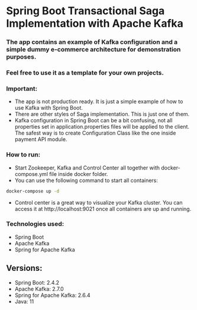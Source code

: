 # Spring Boot Transactional Saga Implementation with Apache Kafka

### The app contains an example of Kafka configuration and a simple dummy e-commerce architecture for demonstration purposes.

### Feel free to use it as a template for your own projects.

### Important:
- The app is not production ready. It is just a simple example of how to use Kafka with Spring Boot.
- There are other styles of Saga implementation. This is just one of them.
- Kafka configuration in Spring Boot can be a bit confusing, not all properties set in application.properties files will be applied to the client. The safest way is to create Configuration Class like the one inside payment API module.

### How to run:
- Start Zookeeper, Kafka and Control Center all together with docker-compose.yml file inside docker folder.
- You can use the following command to start all containers:
```sh
docker-compose up -d
```
- Control center is a great way to visualize your Kafka cluster. You can access it at http://localhost:9021 once all containers are up and running.

### Technologies used:
- Spring Boot
- Apache Kafka
- Spring for Apache Kafka

## Versions:
- Spring Boot: 2.4.2
- Apache Kafka: 2.7.0
- Spring for Apache Kafka: 2.6.4
- Java: 11

